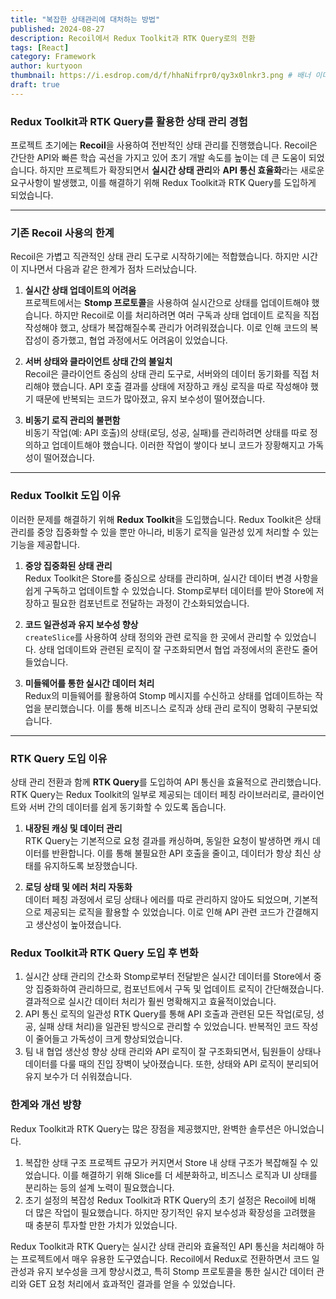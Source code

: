 ```yaml
---
title: "복잡한 상태관리에 대처하는 방법"
published: 2024-08-27
description: Recoil에서 Redux Toolkit과 RTK Query로의 전환
tags: [React]
category: Framework
author: kurtyoon
thumbnail: https://i.esdrop.com/d/f/hhaNifrpr0/qy3x0lnkr3.png # 배너 이미지
draft: true
---
```


### Redux Toolkit과 RTK Query를 활용한 상태 관리 경험

프로젝트 초기에는 **Recoil**을 사용하여 전반적인 상태 관리를 진행했습니다. Recoil은 간단한 API와 빠른 학습 곡선을 가지고 있어 초기 개발 속도를 높이는 데 큰 도움이 되었습니다. 하지만 프로젝트가 확장되면서 **실시간 상태 관리**와 **API 통신 효율화**라는 새로운 요구사항이 발생했고, 이를 해결하기 위해 Redux Toolkit과 RTK Query를 도입하게 되었습니다.

---

### 기존 Recoil 사용의 한계

Recoil은 가볍고 직관적인 상태 관리 도구로 시작하기에는 적합했습니다. 하지만 시간이 지나면서 다음과 같은 한계가 점차 드러났습니다.

1. **실시간 상태 업데이트의 어려움**  
   프로젝트에서는 **Stomp 프로토콜**을 사용하여 실시간으로 상태를 업데이트해야 했습니다. 하지만 Recoil로 이를 처리하려면 여러 구독과 상태 업데이트 로직을 직접 작성해야 했고, 상태가 복잡해질수록 관리가 어려워졌습니다. 이로 인해 코드의 복잡성이 증가했고, 협업 과정에서도 어려움이 있었습니다.

2. **서버 상태와 클라이언트 상태 간의 불일치**  
   Recoil은 클라이언트 중심의 상태 관리 도구로, 서버와의 데이터 동기화를 직접 처리해야 했습니다. API 호출 결과를 상태에 저장하고 캐싱 로직을 따로 작성해야 했기 때문에 반복되는 코드가 많아졌고, 유지 보수성이 떨어졌습니다.

3. **비동기 로직 관리의 불편함**  
   비동기 작업(예: API 호출)의 상태(로딩, 성공, 실패)를 관리하려면 상태를 따로 정의하고 업데이트해야 했습니다. 이러한 작업이 쌓이다 보니 코드가 장황해지고 가독성이 떨어졌습니다.

---

### Redux Toolkit 도입 이유

이러한 문제를 해결하기 위해 **Redux Toolkit**을 도입했습니다. Redux Toolkit은 상태 관리를 중앙 집중화할 수 있을 뿐만 아니라, 비동기 로직을 일관성 있게 처리할 수 있는 기능을 제공합니다.

1. **중앙 집중화된 상태 관리**  
   Redux Toolkit은 Store를 중심으로 상태를 관리하며, 실시간 데이터 변경 사항을 쉽게 구독하고 업데이트할 수 있었습니다. Stomp로부터 데이터를 받아 Store에 저장하고 필요한 컴포넌트로 전달하는 과정이 간소화되었습니다.

2. **코드 일관성과 유지 보수성 향상**  
   `createSlice`를 사용하여 상태 정의와 관련 로직을 한 곳에서 관리할 수 있었습니다. 상태 업데이트와 관련된 로직이 잘 구조화되면서 협업 과정에서의 혼란도 줄어들었습니다.

3. **미들웨어를 통한 실시간 데이터 처리**  
   Redux의 미들웨어를 활용하여 Stomp 메시지를 수신하고 상태를 업데이트하는 작업을 분리했습니다. 이를 통해 비즈니스 로직과 상태 관리 로직이 명확히 구분되었습니다.

---

### RTK Query 도입 이유

상태 관리 전환과 함께 **RTK Query**를 도입하여 API 통신을 효율적으로 관리했습니다. RTK Query는 Redux Toolkit의 일부로 제공되는 데이터 페칭 라이브러리로, 클라이언트와 서버 간의 데이터를 쉽게 동기화할 수 있도록 돕습니다.

1. **내장된 캐싱 및 데이터 관리**  
   RTK Query는 기본적으로 요청 결과를 캐싱하며, 동일한 요청이 발생하면 캐시 데이터를 반환합니다. 이를 통해 불필요한 API 호출을 줄이고, 데이터가 항상 최신 상태를 유지하도록 보장했습니다.

2. **로딩 상태 및 에러 처리 자동화**  
   데이터 페칭 과정에서 로딩 상태나 에러를 따로 관리하지 않아도 되었으며, 기본적으로 제공되는 로직을 활용할 수 있었습니다. 이로 인해 API 관련 코드가 간결해지고 생산성이 높아졌습니다.

### Redux Toolkit과 RTK Query 도입 후 변화

1. 실시간 상태 관리의 간소화
   Stomp로부터 전달받은 실시간 데이터를 Store에서 중앙 집중화하여 관리하므로, 컴포넌트에서 구독 및 업데이트 로직이 간단해졌습니다. 결과적으로 실시간 데이터 처리가 훨씬 명확해지고 효율적이었습니다.
2. API 통신 로직의 일관성
   RTK Query를 통해 API 호출과 관련된 모든 작업(로딩, 성공, 실패 상태 처리)을 일관된 방식으로 관리할 수 있었습니다. 반복적인 코드 작성이 줄어들고 가독성이 크게 향상되었습니다.
3. 팀 내 협업 생산성 향상
   상태 관리와 API 로직이 잘 구조화되면서, 팀원들이 상태나 데이터를 다룰 때의 진입 장벽이 낮아졌습니다. 또한, 상태와 API 로직이 분리되어 유지 보수가 더 쉬워졌습니다.

### 한계와 개선 방향

Redux Toolkit과 RTK Query는 많은 장점을 제공했지만, 완벽한 솔루션은 아니었습니다.

1. 복잡한 상태 구조
   프로젝트 규모가 커지면서 Store 내 상태 구조가 복잡해질 수 있었습니다. 이를 해결하기 위해 Slice를 더 세분화하고, 비즈니스 로직과 UI 상태를 분리하는 등의 설계 노력이 필요했습니다.
2. 초기 설정의 복잡성
   Redux Toolkit과 RTK Query의 초기 설정은 Recoil에 비해 더 많은 작업이 필요했습니다. 하지만 장기적인 유지 보수성과 확장성을 고려했을 때 충분히 투자할 만한 가치가 있었습니다.

Redux Toolkit과 RTK Query는 실시간 상태 관리와 효율적인 API 통신을 처리해야 하는 프로젝트에서 매우 유용한 도구였습니다. Recoil에서 Redux로 전환하면서 코드 일관성과 유지 보수성을 크게 향상시켰고, 특히 Stomp 프로토콜을 통한 실시간 데이터 관리와 GET 요청 처리에서 효과적인 결과를 얻을 수 있었습니다.
